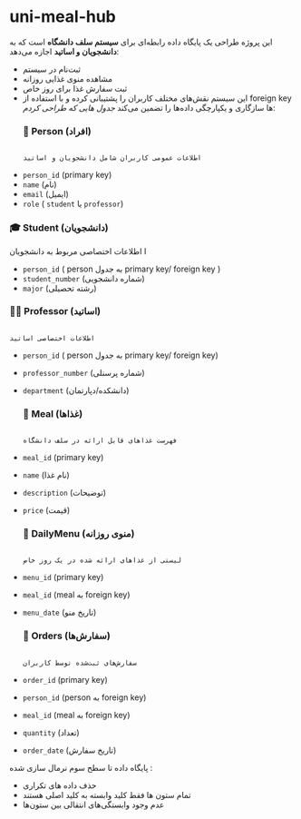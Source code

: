 # uni-meal-hub

این پروژه طراحی یک پایگاه داده رابطه‌ای برای **سیستم سلف دانشگاه** است که به **دانشجویان و اساتید** اجازه می‌دهد:
- ثبت‌نام در سیستم
- مشاهده منوی غذایی روزانه
- ثبت سفارش غذا برای روز خاص
- این سیستم نقش‌های مختلف کاربران را پشتیبانی کرده و با استفاده از foreign key ها سازگاری و یکپارچگی داده‌ها را تضمین می‌کند
  *جدول هایی که طراحی کردم*:
  ### 👤 Person (افراد)
                                                                                                                            اطلاعات عمومی کاربران شامل دانشجویان و اساتید

- `person_id` (primary key)
- `name` (نام)
- `email` (ایمیل)
- `role` ( `student` یا `professor`)
  
### 🎓 Student (دانشجویان)
ا                                                                                                                            اطلاعات اختصاصی مربوط به دانشجویان

- `person_id` ( person به جدول primary key/ foreign key )
- `student_number` (شماره دانشجویی)
- `major` (رشته تحصیلی)

  
### 👨‍🏫 Professor (اساتید)
                                                                                                                            اطلاعات اختصاصی اساتید

- `person_id` ( person به جدول primary key/ foreign key)
- `professor_number` (شماره پرسنلی)
- `department` (دانشکده/دپارتمان)

  ### 🍛 Meal (غذاها)
                                                                                                                            فهرست غذاهای قابل ارائه در سلف دانشگاه

- `meal_id` (primary key)
- `name` (نام غذا)
- `description` (توضیحات)
- `price` (قیمت)

  ### 📅 DailyMenu (منوی روزانه)
                                                                                                                            لیستی از غذاهای ارائه شده در یک روز خاص

- `menu_id` (primary key)
- `meal_id`  (meal به foreign key)
- `menu_date` (تاریخ منو)

  ### 🧾 Orders (سفارش‌ها)
                                                                                                                            سفارش‌های ثبت‌شده توسط کاربران

- `order_id` (primary key)
- `person_id` (person به foreign key)
- `meal_id` (meal به foreign key)
- `quantity` (تعداد)
- `order_date` (تاریخ سفارش)

 پایگاه داده تا سطح سوم نرمال سازی شده :
- حذف داده‌ های تکراری
- تمام ستون‌ ها فقط‌ کلید وابسته به کلید اصلی هستند
- عدم وجود وابستگی‌های انتقالی بین ستون‌ها

 
